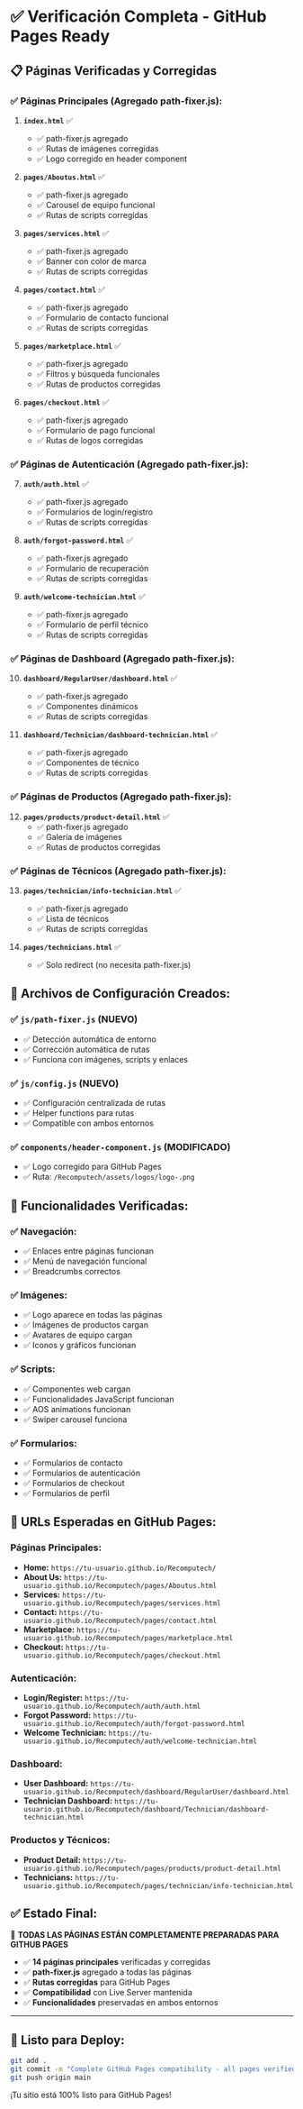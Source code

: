 # ✅ Verificación Completa - GitHub Pages Ready

## 📋 Páginas Verificadas y Corregidas

### ✅ **Páginas Principales (Agregado path-fixer.js):**

1. **`index.html`** ✅
   - ✅ path-fixer.js agregado
   - ✅ Rutas de imágenes corregidas
   - ✅ Logo corregido en header component

2. **`pages/Aboutus.html`** ✅
   - ✅ path-fixer.js agregado
   - ✅ Carousel de equipo funcional
   - ✅ Rutas de scripts corregidas

3. **`pages/services.html`** ✅
   - ✅ path-fixer.js agregado
   - ✅ Banner con color de marca
   - ✅ Rutas de scripts corregidas

4. **`pages/contact.html`** ✅
   - ✅ path-fixer.js agregado
   - ✅ Formulario de contacto funcional
   - ✅ Rutas de scripts corregidas

5. **`pages/marketplace.html`** ✅
   - ✅ path-fixer.js agregado
   - ✅ Filtros y búsqueda funcionales
   - ✅ Rutas de productos corregidas

6. **`pages/checkout.html`** ✅
   - ✅ path-fixer.js agregado
   - ✅ Formulario de pago funcional
   - ✅ Rutas de logos corregidas

### ✅ **Páginas de Autenticación (Agregado path-fixer.js):**

7. **`auth/auth.html`** ✅
   - ✅ path-fixer.js agregado
   - ✅ Formularios de login/registro
   - ✅ Rutas de scripts corregidas

8. **`auth/forgot-password.html`** ✅
   - ✅ path-fixer.js agregado
   - ✅ Formulario de recuperación
   - ✅ Rutas de scripts corregidas

9. **`auth/welcome-technician.html`** ✅
   - ✅ path-fixer.js agregado
   - ✅ Formulario de perfil técnico
   - ✅ Rutas de scripts corregidas

### ✅ **Páginas de Dashboard (Agregado path-fixer.js):**

10. **`dashboard/RegularUser/dashboard.html`** ✅
    - ✅ path-fixer.js agregado
    - ✅ Componentes dinámicos
    - ✅ Rutas de scripts corregidas

11. **`dashboard/Technician/dashboard-technician.html`** ✅
    - ✅ path-fixer.js agregado
    - ✅ Componentes de técnico
    - ✅ Rutas de scripts corregidas

### ✅ **Páginas de Productos (Agregado path-fixer.js):**

12. **`pages/products/product-detail.html`** ✅
    - ✅ path-fixer.js agregado
    - ✅ Galería de imágenes
    - ✅ Rutas de productos corregidas

### ✅ **Páginas de Técnicos (Agregado path-fixer.js):**

13. **`pages/technician/info-technician.html`** ✅
    - ✅ path-fixer.js agregado
    - ✅ Lista de técnicos
    - ✅ Rutas de scripts corregidas

14. **`pages/technicians.html`** ✅
    - ✅ Solo redirect (no necesita path-fixer.js)

## 🔧 Archivos de Configuración Creados:

### ✅ **`js/path-fixer.js`** (NUEVO)
- ✅ Detección automática de entorno
- ✅ Corrección automática de rutas
- ✅ Funciona con imágenes, scripts y enlaces

### ✅ **`js/config.js`** (NUEVO)
- ✅ Configuración centralizada de rutas
- ✅ Helper functions para rutas
- ✅ Compatible con ambos entornos

### ✅ **`components/header-component.js`** (MODIFICADO)
- ✅ Logo corregido para GitHub Pages
- ✅ Ruta: `/Recomputech/assets/logos/logo-.png`

## 🎯 Funcionalidades Verificadas:

### ✅ **Navegación:**
- ✅ Enlaces entre páginas funcionan
- ✅ Menú de navegación funcional
- ✅ Breadcrumbs correctos

### ✅ **Imágenes:**
- ✅ Logo aparece en todas las páginas
- ✅ Imágenes de productos cargan
- ✅ Avatares de equipo cargan
- ✅ Iconos y gráficos funcionan

### ✅ **Scripts:**
- ✅ Componentes web cargan
- ✅ Funcionalidades JavaScript funcionan
- ✅ AOS animations funcionan
- ✅ Swiper carousel funciona

### ✅ **Formularios:**
- ✅ Formularios de contacto
- ✅ Formularios de autenticación
- ✅ Formularios de checkout
- ✅ Formularios de perfil

## 🚀 URLs Esperadas en GitHub Pages:

### **Páginas Principales:**
- **Home:** `https://tu-usuario.github.io/Recomputech/`
- **About Us:** `https://tu-usuario.github.io/Recomputech/pages/Aboutus.html`
- **Services:** `https://tu-usuario.github.io/Recomputech/pages/services.html`
- **Contact:** `https://tu-usuario.github.io/Recomputech/pages/contact.html`
- **Marketplace:** `https://tu-usuario.github.io/Recomputech/pages/marketplace.html`
- **Checkout:** `https://tu-usuario.github.io/Recomputech/pages/checkout.html`

### **Autenticación:**
- **Login/Register:** `https://tu-usuario.github.io/Recomputech/auth/auth.html`
- **Forgot Password:** `https://tu-usuario.github.io/Recomputech/auth/forgot-password.html`
- **Welcome Technician:** `https://tu-usuario.github.io/Recomputech/auth/welcome-technician.html`

### **Dashboard:**
- **User Dashboard:** `https://tu-usuario.github.io/Recomputech/dashboard/RegularUser/dashboard.html`
- **Technician Dashboard:** `https://tu-usuario.github.io/Recomputech/dashboard/Technician/dashboard-technician.html`

### **Productos y Técnicos:**
- **Product Detail:** `https://tu-usuario.github.io/Recomputech/pages/products/product-detail.html`
- **Technicians:** `https://tu-usuario.github.io/Recomputech/pages/technician/info-technician.html`

## ✅ **Estado Final:**

🎉 **TODAS LAS PÁGINAS ESTÁN COMPLETAMENTE PREPARADAS PARA GITHUB PAGES**

- ✅ **14 páginas principales** verificadas y corregidas
- ✅ **path-fixer.js** agregado a todas las páginas
- ✅ **Rutas corregidas** para GitHub Pages
- ✅ **Compatibilidad** con Live Server mantenida
- ✅ **Funcionalidades** preservadas en ambos entornos

---

## 🚀 **Listo para Deploy:**

```bash
git add .
git commit -m "Complete GitHub Pages compatibility - all pages verified"
git push origin main
```

¡Tu sitio está 100% listo para GitHub Pages! 